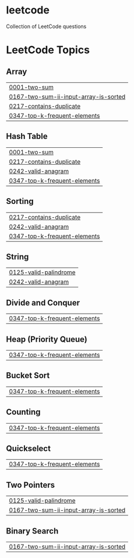 # leetcode
Collection of LeetCode questions 

<!---LeetCode Topics Start-->
# LeetCode Topics
## Array
|  |
| ------- |
| [0001-two-sum](https://github.com/shubhaygautam/leetcode/tree/master/0001-two-sum) |
| [0167-two-sum-ii-input-array-is-sorted](https://github.com/shubhaygautam/leetcode/tree/master/0167-two-sum-ii-input-array-is-sorted) |
| [0217-contains-duplicate](https://github.com/shubhaygautam/leetcode/tree/master/0217-contains-duplicate) |
| [0347-top-k-frequent-elements](https://github.com/shubhaygautam/leetcode/tree/master/0347-top-k-frequent-elements) |
## Hash Table
|  |
| ------- |
| [0001-two-sum](https://github.com/shubhaygautam/leetcode/tree/master/0001-two-sum) |
| [0217-contains-duplicate](https://github.com/shubhaygautam/leetcode/tree/master/0217-contains-duplicate) |
| [0242-valid-anagram](https://github.com/shubhaygautam/leetcode/tree/master/0242-valid-anagram) |
| [0347-top-k-frequent-elements](https://github.com/shubhaygautam/leetcode/tree/master/0347-top-k-frequent-elements) |
## Sorting
|  |
| ------- |
| [0217-contains-duplicate](https://github.com/shubhaygautam/leetcode/tree/master/0217-contains-duplicate) |
| [0242-valid-anagram](https://github.com/shubhaygautam/leetcode/tree/master/0242-valid-anagram) |
| [0347-top-k-frequent-elements](https://github.com/shubhaygautam/leetcode/tree/master/0347-top-k-frequent-elements) |
## String
|  |
| ------- |
| [0125-valid-palindrome](https://github.com/shubhaygautam/leetcode/tree/master/0125-valid-palindrome) |
| [0242-valid-anagram](https://github.com/shubhaygautam/leetcode/tree/master/0242-valid-anagram) |
## Divide and Conquer
|  |
| ------- |
| [0347-top-k-frequent-elements](https://github.com/shubhaygautam/leetcode/tree/master/0347-top-k-frequent-elements) |
## Heap (Priority Queue)
|  |
| ------- |
| [0347-top-k-frequent-elements](https://github.com/shubhaygautam/leetcode/tree/master/0347-top-k-frequent-elements) |
## Bucket Sort
|  |
| ------- |
| [0347-top-k-frequent-elements](https://github.com/shubhaygautam/leetcode/tree/master/0347-top-k-frequent-elements) |
## Counting
|  |
| ------- |
| [0347-top-k-frequent-elements](https://github.com/shubhaygautam/leetcode/tree/master/0347-top-k-frequent-elements) |
## Quickselect
|  |
| ------- |
| [0347-top-k-frequent-elements](https://github.com/shubhaygautam/leetcode/tree/master/0347-top-k-frequent-elements) |
## Two Pointers
|  |
| ------- |
| [0125-valid-palindrome](https://github.com/shubhaygautam/leetcode/tree/master/0125-valid-palindrome) |
| [0167-two-sum-ii-input-array-is-sorted](https://github.com/shubhaygautam/leetcode/tree/master/0167-two-sum-ii-input-array-is-sorted) |
## Binary Search
|  |
| ------- |
| [0167-two-sum-ii-input-array-is-sorted](https://github.com/shubhaygautam/leetcode/tree/master/0167-two-sum-ii-input-array-is-sorted) |
<!---LeetCode Topics End-->